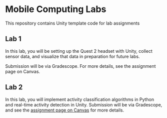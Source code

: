 # Mobile Computing Labs

This repository contains Unity template code for lab assignments

## Lab 1

In this lab, you will be setting up the Quest 2 headset with Unity, collect sensor data, and visualize that data in preparation for future labs.

Submission will be via Gradescope. For more details, see the assignment page on Canvas.

## Lab 2

In this lab, you will implement activity classification algorithms in Python and real-time activity detection in Unity. Submission will be via Gradescope, and see the [assignment page on Canvas](https://canvas.uchicago.edu/courses/46861/pages/lab-2-activity-detection) for more details.
